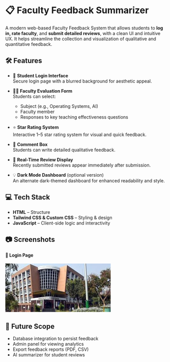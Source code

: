 # 📋 Faculty Feedback Summarizer

A modern web-based Faculty Feedback System that allows students to **log in, rate faculty**, and **submit detailed reviews**, with a clean UI and intuitive UX. It helps streamline the collection and visualization of qualitative and quantitative feedback.

## 🛠️ Features

- 🔐 **Student Login Interface**  
  Secure login page with a blurred background for aesthetic appeal.

- 🧑‍🏫 **Faculty Evaluation Form**  
  Students can select:
  - Subject (e.g., Operating Systems, AI)
  - Faculty member
  - Responses to key teaching effectiveness questions

- ⭐ **Star Rating System**  
  Interactive 1–5 star rating system for visual and quick feedback.

- 📝 **Comment Box**  
  Students can write detailed qualitative feedback.

- 💬 **Real-Time Review Display**  
  Recently submitted reviews appear immediately after submission.

- 💡 **Dark Mode Dashboard** (optional version)  
  An alternate dark-themed dashboard for enhanced readability and style.

## 💻 Tech Stack

- **HTML** – Structure
- **Tailwind CSS & Custom CSS** – Styling & design
- **JavaScript** – Client-side logic and interactivity

## 📷 Screenshots

#### 🔐 Login Page
![Login](krc.jpeg)



## 🧠 Future Scope

- Database integration to persist feedback
- Admin panel for viewing analytics
- Export feedback reports (PDF, CSV)
- AI summarizer for student reviews
